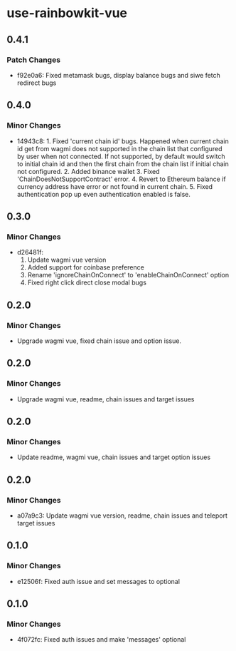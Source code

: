 # use-rainbowkit-vue

## 0.4.1

### Patch Changes

- f92e0a6: Fixed metamask bugs, display balance bugs and siwe fetch redirect bugs

## 0.4.0

### Minor Changes

- 14943c8: 1. Fixed 'current chain id' bugs. Happened when current chain id get from wagmi does not supported in the chain list that configured by user when not connected. If not supported, by default would switch to initial chain id and then the first chain from the chain list if initial chain not configured. 2. Added binance wallet 3. Fixed 'ChainDoesNotSupportContract' error. 4. Revert to Ethereum balance if currency address have error or not found in current chain. 5. Fixed authentication pop up even authentication enabled is false.

## 0.3.0

### Minor Changes

- d26481f:
  1. Update wagmi vue version
  2. Added support for coinbase preference
  3. Rename 'ignoreChainOnConnect' to 'enableChainOnConnect' option
  4. Fixed right click direct close modal bugs

## 0.2.0

### Minor Changes

- Upgrade wagmi vue, fixed chain issue and option issue.

## 0.2.0

### Minor Changes

- Upgrade wagmi vue, readme, chain issues and target issues

## 0.2.0

### Minor Changes

- Update readme, wagmi vue, chain issues and target option issues

## 0.2.0

### Minor Changes

- a07a9c3: Update wagmi vue version, readme, chain issues and teleport target issues

## 0.1.0

### Minor Changes

- e12506f: Fixed auth issue and set messages to optional

## 0.1.0

### Minor Changes

- 4f072fc: Fixed auth issues and make 'messages' optional
